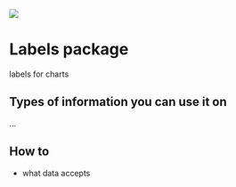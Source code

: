 <img src="chart-screen" />

# Labels package

labels for charts

## Types of information you can use it on

...
## How to

* what data accepts